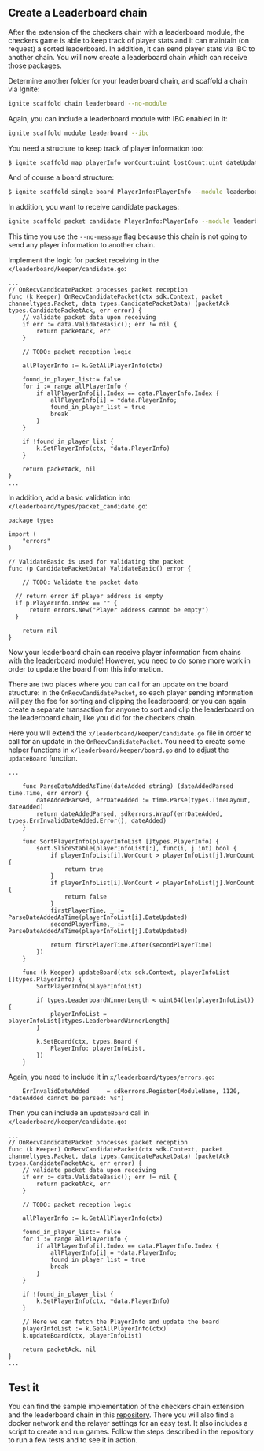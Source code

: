 ## Create a Leaderboard chain

After the extension of the checkers chain with a leaderboard module, the checkers game is able to keep track of player stats and it can maintain (on request) a sorted leaderboard. In addition, it can send player stats via IBC to another chain. You will now create a leaderboard chain which can receive those packages. 

Determine another folder for your leaderboard chain, and scaffold a chain via Ignite:

```bash
ignite scaffold chain leaderboard --no-module
```

Again, you can include a leaderboard module with IBC enabled in it:

```bash
ignite scaffold module leaderboard --ibc
```

You need a structure to keep track of player information too:

```bash
$ ignite scaffold map playerInfo wonCount:uint lostCount:uint dateUpdated:string --module leaderboard --no-message
```

And of course a board structure:

```bash
$ ignite scaffold single board PlayerInfo:PlayerInfo --module leaderboard --no-message
```

In addition, you want to receive candidate packages:

```bash
ignite scaffold packet candidate PlayerInfo:PlayerInfo --module leaderboard --no-message
```

This time you use the `--no-message` flag because this chain is not going to send any player information to another chain.

Implement the logic for packet receiving in the `x/leaderboard/keeper/candidate.go`:

```golang
...
// OnRecvCandidatePacket processes packet reception
func (k Keeper) OnRecvCandidatePacket(ctx sdk.Context, packet channeltypes.Packet, data types.CandidatePacketData) (packetAck types.CandidatePacketAck, err error) {
    // validate packet data upon receiving
    if err := data.ValidateBasic(); err != nil {
        return packetAck, err
    }

    // TODO: packet reception logic

    allPlayerInfo := k.GetAllPlayerInfo(ctx)

    found_in_player_list:= false
    for i := range allPlayerInfo {
        if allPlayerInfo[i].Index == data.PlayerInfo.Index {
            allPlayerInfo[i] = *data.PlayerInfo;
            found_in_player_list = true
            break
        }
    }

    if !found_in_player_list {
        k.SetPlayerInfo(ctx, *data.PlayerInfo)
    }

    return packetAck, nil
}
...
```

In addition, add a basic validation into `x/leaderboard/types/packet_candidate.go`:

```golang
package types

import (
    "errors"
)

// ValidateBasic is used for validating the packet
func (p CandidatePacketData) ValidateBasic() error {

    // TODO: Validate the packet data

  // return error if player address is empty
  if p.PlayerInfo.Index == "" {
      return errors.New("Player address cannot be empty")
  }

    return nil
}
```

Now your leaderboard chain can receive player information from chains with the leaderboard module! However, you need to do some more work in order to update the board from this information. 

There are two places where you can call for an update on the board structure: in the `OnRecvCandidatePacket`, so each player sending information will pay the fee for sorting and clipping the leaderboard; or you can again create a separate transaction for anyone to sort and clip the leaderboard on the leaderboard chain, like you did for the checkers chain. 

Here you will extend the `x/leaderboard/keeper/candidate.go` file in order to call for an update in the `OnRecvCandidatePacket`. You need to create some helper functions in `x/leaderboard/keeper/board.go` and to adjust the `updateBoard` function.


```golang
...

    func ParseDateAddedAsTime(dateAdded string) (dateAddedParsed time.Time, err error) {
        dateAddedParsed, errDateAdded := time.Parse(types.TimeLayout, dateAdded)
        return dateAddedParsed, sdkerrors.Wrapf(errDateAdded, types.ErrInvalidDateAdded.Error(), dateAdded)
    }

    func SortPlayerInfo(playerInfoList []types.PlayerInfo) {
        sort.SliceStable(playerInfoList[:], func(i, j int) bool {
            if playerInfoList[i].WonCount > playerInfoList[j].WonCount {
                return true
            }
            if playerInfoList[i].WonCount < playerInfoList[j].WonCount {
                return false
            }
            firstPlayerTime, _ := ParseDateAddedAsTime(playerInfoList[i].DateUpdated)
            secondPlayerTime,_ := ParseDateAddedAsTime(playerInfoList[j].DateUpdated)

            return firstPlayerTime.After(secondPlayerTime)
        })
    }

    func (k Keeper) updateBoard(ctx sdk.Context, playerInfoList []types.PlayerInfo) {
        SortPlayerInfo(playerInfoList)

        if types.LeaderboardWinnerLength < uint64(len(playerInfoList)) {
            playerInfoList = playerInfoList[:types.LeaderboardWinnerLength]
        }

        k.SetBoard(ctx, types.Board {
            PlayerInfo: playerInfoList,
        })
    }
```

Again, you need to include it in `x/leaderboard/types/errors.go`:

```golang
    ErrInvalidDateAdded     = sdkerrors.Register(ModuleName, 1120, "dateAdded cannot be parsed: %s")
```

Then you can include an `updateBoard` call in `x/leaderboard/keeper/candidate.go`:

```golang
...
// OnRecvCandidatePacket processes packet reception
func (k Keeper) OnRecvCandidatePacket(ctx sdk.Context, packet channeltypes.Packet, data types.CandidatePacketData) (packetAck types.CandidatePacketAck, err error) {
    // validate packet data upon receiving
    if err := data.ValidateBasic(); err != nil {
        return packetAck, err
    }

    // TODO: packet reception logic

    allPlayerInfo := k.GetAllPlayerInfo(ctx)

    found_in_player_list:= false
    for i := range allPlayerInfo {
        if allPlayerInfo[i].Index == data.PlayerInfo.Index {
            allPlayerInfo[i] = *data.PlayerInfo;
            found_in_player_list = true
            break
        }
    }

    if !found_in_player_list {
        k.SetPlayerInfo(ctx, *data.PlayerInfo)
    }

    // Here we can fetch the PlayerInfo and update the board
    playerInfoList := k.GetAllPlayerInfo(ctx)
    k.updateBoard(ctx, playerInfoList)

    return packetAck, nil
}
...
```

## Test it

You can find the sample implementation of the checkers chain extension and the leaderboard chain in this [repository](https://github.com/b9lab/cosmos-ibc-docker/tree/ao-modular/modular). There you will also find a docker network and the relayer settings for an easy test. It also includes a script to create and run games. Follow the steps described in the repository to run a few tests and to see it in action.
